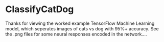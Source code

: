 # ClassifyCatDog

Thanks for viewing the worked example TensorFlow Machine Learning model, which seperates images of cats vs dog with 95%+ accuracy. 
See the .png files for some neural responses encoded in the network....
